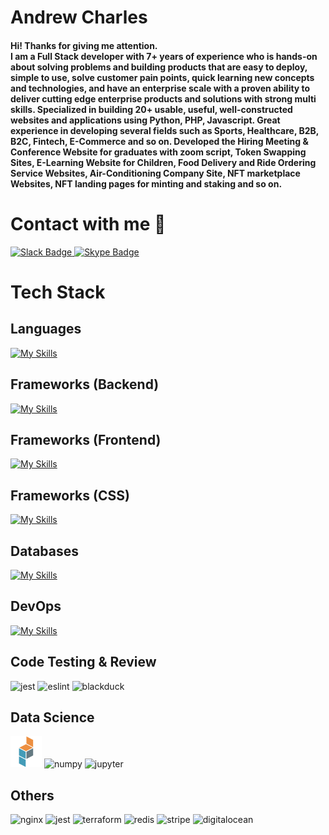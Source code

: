 # Andrew Charles

<h4>
Hi! Thanks for giving me attention. <br>
I am a Full Stack developer with 7+ years of experience who is hands-on about solving problems and building products that are easy to deploy, simple to use, solve customer pain points, quick learning new concepts and technologies, and have an enterprise scale with a proven ability to deliver cutting edge enterprise products and solutions with strong multi skills. Specialized in building 20+ usable, useful, well-constructed websites and applications using Python, PHP, Javascript. Great experience in developing several fields such as Sports, Healthcare, B2B, B2C, Fintech, E-Commerce and so on. Developed the Hiring Meeting & Conference Website for graduates with zoom script, Token Swapping Sites, E-Learning Website for Children, Food Delivery and Ride Ordering Service Websites, Air-Conditioning Company Site, NFT marketplace Websites, NFT landing pages for minting and staking and so on.
</h4>

# Contact with me 👋

<div>
  <a href="https://join.slack.com/t/secret-super-star/shared_invite/zt-1qedo2hr9-FPoMTGPqmVuIsDZlPcoAiw">
    <img width="60" height="60" src="https://www.vectorlogo.zone/logos/slack/slack-tile.svg" alt="Slack Badge"/>
  </a>
  <a href="https://join.skype.com/invite/HVbWQxiNNgWb">
    <img width="60" height="60" src="https://www.vectorlogo.zone/logos/skype/skype-tile.svg" alt="Skype Badge"/>
  </a>
</div>

# Tech Stack

## Languages

[![My Skills](https://skillicons.dev/icons?i=python,php,js,typescript&theme=light)](https://skillicons.dev)

## Frameworks (Backend)

[![My Skills](https://skillicons.dev/icons?i=django,flask,fastapi,laravel,nodejs,express&theme=light)](https://skillicons.dev)

## Frameworks (Frontend)

[![My Skills](https://skillicons.dev/icons?i=react,nextjs,vue,angular,jquery&theme=light)](https://skillicons.dev)

## Frameworks (CSS)

[![My Skills](https://skillicons.dev/icons?i=materialui,tailwind,bootstrap,styledcomponents&theme=light)](https://skillicons.dev)

## Databases

[![My Skills](https://skillicons.dev/icons?i=mongo,postgres,mysql,sqlite&theme=light)](https://skillicons.dev)

## DevOps

[![My Skills](https://skillicons.dev/icons?i=docker,kubernetes,aws,gcp&theme=light)](https://skillicons.dev)

## Code Testing & Review

<p>
<img src="https://www.vectorlogo.zone/logos/jestjsio/jestjsio-icon.svg" alt="jest" width="50" height="50"/>
<img src="https://www.vectorlogo.zone/logos/eslint/eslint-icon.svg" alt="eslint" width="50" height="50"/>
<img src="https://www.vectorlogo.zone/logos/blackducksoftware/blackducksoftware-icon.svg" alt="blackduck" width="50" height="50"/>
</p>

## Data Science

<p>
<img src="icons/Pandas.png" alt="pandas" width="50" height="50"/>
<img src="https://www.vectorlogo.zone/logos/numpy/numpy-icon.svg" alt="numpy" width="50" height="50"/>
<img src="https://www.vectorlogo.zone/logos/jupyter/jupyter-icon.svg" alt="jupyter" width="50" height="50"/>
</p>

## Others

<p>
<img src="https://www.vectorlogo.zone/logos/nginx/nginx-icon.svg" alt="nginx" width="50" height="50"/>
<img src="https://www.vectorlogo.zone/logos/jestjsio/jestjsio-icon.svg" alt="jest" width="50" height="50"/>
<img src="https://www.vectorlogo.zone/logos/terraformio/terraformio-icon.svg" alt="terraform" width="50" height="50"/>
<img src="https://www.vectorlogo.zone/logos/redis/redis-icon.svg" alt="redis" width="50" height="50"/>
<img src="https://www.vectorlogo.zone/logos/stripe/stripe-icon.svg" alt="stripe" width="50" height="50"/>
<img src="https://www.vectorlogo.zone/logos/digitalocean/digitalocean-icon.svg" alt="digitalocean" width="50" height="50"/>
</p>
